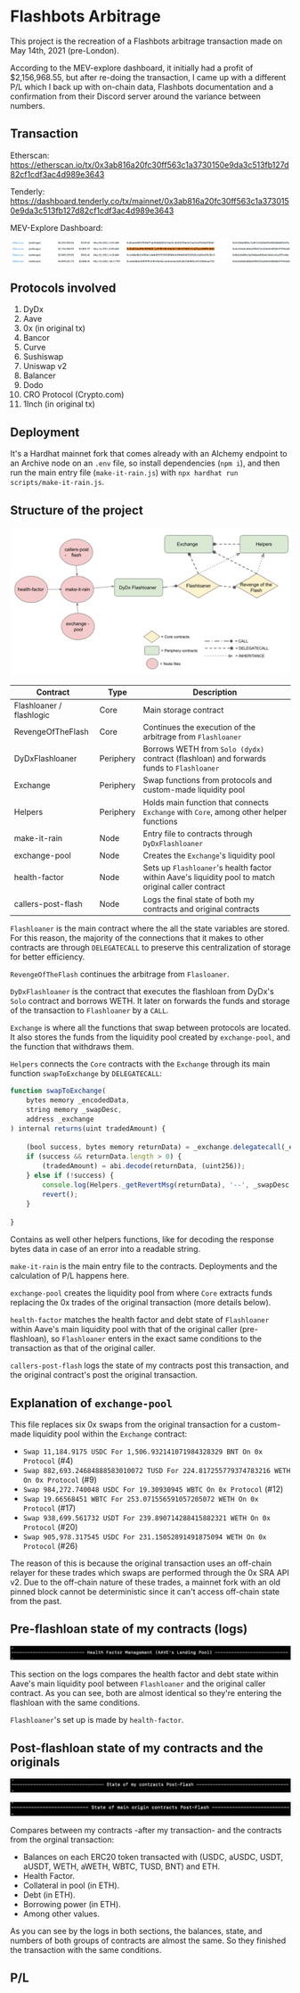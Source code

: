 # Flashbots Arbitrage
This project is the recreation of a Flashbots arbitrage transaction made on May 14th, 2021 (pre-London). 

According to the MEV-explore dashboard, it initially had a profit of $2,156,968.55, but after re-doing the transaction, I came up with a different P/L which I back up with on-chain data, Flashbots documentation and a confirmation from their Discord server around the variance between numbers.


## Transaction
Etherscan: https://etherscan.io/tx/0x3ab816a20fc30ff563c1a3730150e9da3c513fb127d82cf1cdf3ac4d989e3643

Tenderly: https://dashboard.tenderly.co/tx/mainnet/0x3ab816a20fc30ff563c1a3730150e9da3c513fb127d82cf1cdf3ac4d989e3643

MEV-Explore Dashboard: 

![MEV-explore](./images/MEV-explore.png)

## Protocols involved
1. DyDx
2. Aave
3. 0x (in original tx)
4. Bancor
5. Curve
6. Sushiswap
7. Uniswap v2
8. Balancer
9. Dodo
10. CRO Protocol (Crypto.com)
11. 1Inch (in original tx)

## Deployment

It's a Hardhat mainnet fork that comes already with an Alchemy endpoint to an Archive node on an `.env` file, so install dependencies (`npm i`), and then run the main entry file (`make-it-rain.js`) with `npx hardhat run scripts/make-it-rain.js`.


## Structure of the project

![Structure](./images/Structure.png)

| Contract | Type | Description |
| ----- | ----- | -----|
| Flashloaner / flashlogic | Core | Main storage contract |
| RevengeOfTheFlash | Core | Continues the execution of the arbitrage from `Flashloaner` |
| DyDxFlashloaner | Periphery | Borrows WETH from `Solo (dydx)` contract (flashloan) and forwards funds to `Flashloaner` |  
| Exchange | Periphery | Swap functions from protocols and custom-made liquidity pool | 
| Helpers | Periphery | Holds main function that connects `Exchange` with `Core`, among other helper functions |
| make-it-rain | Node | Entry file to contracts through `DyDxFlashloaner` |
| exchange-pool | Node | Creates the `Exchange`'s liquidity pool | 
| health-factor | Node | Sets up `Flashloaner`'s health factor within Aave's liquidity pool to match original caller contract |
| callers-post-flash | Node | Logs the final state of both my contracts and original contracts |

`Flashloaner` is the main contract where the all the state variables are stored. For this reason, the majority of the connections that it makes to other contracts are through `DELEGATECALL` to preserve this centralization of storage for better efficiency. 

`RevengeOfTheFlash` continues the arbitrage from `Flasloaner`. 

`DyDxFlashloaner` is the contract that executes the flashloan from DyDx's `Solo` contract and borrows WETH. It later on forwards the funds and storage of the transaction to `Flashloaner` by a `CALL`.

`Exchange` is where all the functions that swap between protocols are located. It also stores the funds from the liquidity pool created by `exchange-pool`, and the function that withdraws them.

`Helpers` connects the `Core` contracts with the `Exchange` through its main function `swapToExchange` by `DELEGATECALL`:

```js
function swapToExchange(
    bytes memory _encodedData, 
    string memory _swapDesc, 
    address _exchange
) internal returns(uint tradedAmount) {

    (bool success, bytes memory returnData) = _exchange.delegatecall(_encodedData);
    if (success && returnData.length > 0) {
        (tradedAmount) = abi.decode(returnData, (uint256));
    } else if (!success) {
        console.log(Helpers._getRevertMsg(returnData), '--', _swapDesc, 'failed');
        revert();
    }
    
}
```

Contains as well other helpers functions, like for decoding the response bytes data in case of an error into a readable string. 

`make-it-rain` is the main entry file to the contracts. Deployments and the calculation of P/L happens here. 

`exchange-pool` creates the liquidity pool from where `Core` extracts funds replacing the 0x trades of the original transaction (more details below). 

`health-factor` matches the health factor and debt state of `Flashloaner` within Aave's main liquidity pool with that of the original caller (pre-flashloan), so `Flashloaner` enters in the exact same conditions to the transaction as that of the original caller.

`callers-post-flash` logs the state of my contracts post this transaction, and the original contract's post the original transaction.


## Explanation of `exchange-pool`

This file replaces six 0x swaps from the original transaction for a custom-made liquidity pool within the `Exchange` contract:

- `Swap 11,184.9175 USDC For 1,506.932141071984328329 BNT On 0x Protocol` (#4)
- `Swap 882,693.24684888583010072 TUSD For 224.817255779374783216 WETH On 0x Protocol` (#9)
- `Swap 984,272.740048 USDC For 19.30930945 WBTC On 0x Protocol` (#12)
- `Swap 19.66568451 WBTC For 253.071556591057205072 WETH On 0x Protocol` (#17)
- `Swap 938,699.561732 USDT For 239.890714288415882321 WETH On 0x Protocol` (#20)
- `Swap 905,978.317545 USDC For 231.15052891491875094 WETH On 0x Protocol` (#26)

The reason of this is because the original transaction uses an off-chain relayer for these trades which swaps are performed through the 0x SRA API v2. Due to the off-chain nature of these trades, a mainnet fork with an old pinned block cannot be deterministic since it can't access off-chain state from the past. 


## Pre-flashloan state of my contracts (logs)

![health-factor](./images/health-factor.png)

This section on the logs compares the health factor and debt state within Aave's main liquidity pool between `Flashloaner` and the original caller contract. As you can see, both are almost identical so they're entering the flashloan with the same conditions.

`Flashloaner`'s set up is made by `health-factor`. 


## Post-flashloan state of my contracts and the originals 

![My-contracts](./images/My-contracts.png)

![Original-contracts](./images/Original-contracts.png)

Compares between my contracts -after my transaction- and the contracts from the orginal transaction:

- Balances on each ERC20 token transacted with (USDC, aUSDC, USDT, aUSDT, WETH, aWETH, WBTC, TUSD, BNT) and ETH. 
- Health Factor.
- Collateral in pool (in ETH).
- Debt (in ETH).
- Borrowing power (in ETH).
- Among other values. 

As you can see by the logs in both sections, the balances, state, and numbers of both groups of contracts are almost the same. So they finished the transaction with the same conditions. 


## P/L








